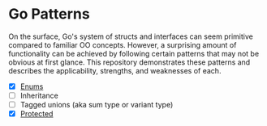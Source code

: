 Go Patterns
=====

On the surface, Go's system of structs and interfaces can seem primitive compared to familiar OO concepts. However, a surprising amount of functionality can be achieved by following certain patterns that may not be obvious at first glance. This repository demonstrates these patterns and describes the applicability, strengths, and weaknesses of each.

- [x] [Enums](pkg/enums/README.md)
- [ ] Inheritance
- [ ] Tagged unions (aka sum type or variant type)
- [x] [Protected](pkg/protected/README.md)
